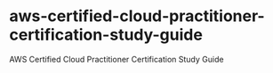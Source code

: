 # aws-certified-cloud-practitioner-certification-study-guide
AWS Certified Cloud Practitioner Certification Study Guide
